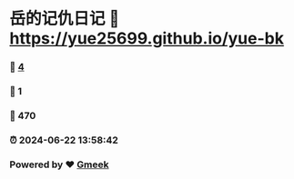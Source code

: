 # 岳的记仇日记 :link: https://yue25699.github.io/yue-bk 
### :page_facing_up: [4](https://yue25699.github.io/yue-bk/tag.html) 
### :speech_balloon: 1 
### :hibiscus: 470 
### :alarm_clock: 2024-06-22 13:58:42 
### Powered by :heart: [Gmeek](https://github.com/Meekdai/Gmeek)
